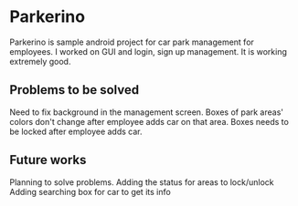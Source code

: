 # Parkerino

Parkerino is sample android project for car park management for employees.
I worked on GUI and login, sign up management. It is working extremely good.

## Problems to be solved

Need to fix background in the management screen.
Boxes of park areas' colors don't change after employee adds car on that area.
Boxes needs to be locked after employee adds car.


## Future works
Planning to solve problems.
Adding the status for areas to lock/unlock
Adding searching box for car to get its info

